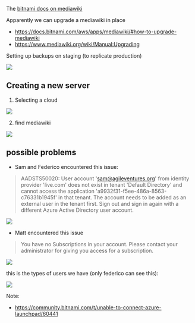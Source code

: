 The [bitnami docs on mediawiki](https://docs.bitnami.com/installer/apps/mediawiki/)

Apparently we can upgrade a mediawiki in place 

* https://docs.bitnami.com/aws/apps/mediawiki/#how-to-upgrade-mediawiki
* https://www.mediawiki.org/wiki/Manual:Upgrading


Setting up backups on staging (to replicate production)

![](https://dl.dropbox.com/s/xt0s5mxqg56g5v4/Screenshot%202018-09-10%2013.55.25.png?dl=0)



Creating a new server
---------------------

1. Selecting a cloud

![](https://dl.dropbox.com/s/foe9rqjf3jq6k2s/Screenshot%202018-09-11%2013.09.55.png?dl=0)

2. find mediawiki

![](https://dl.dropbox.com/s/gc63t02srgu0hmi/Screenshot%202018-09-11%2013.10.59.png?dl=0)



possible problems
-----------------

* Sam and Federico encountered this issue:

> AADSTS50020: User account 'sam@agileventures.org' from identity provider 'live.com' does not exist in tenant 'Default Directory' and cannot access the application 'a9932f31-f5ee-486a-8563-c76331b1945f' in that tenant. The account needs to be added as an external user in the tenant first. Sign out and sign in again with a different Azure Active Directory user account.

![](https://dl.dropbox.com/s/cll9a4wvqi7yxog/Screenshot%202018-09-11%2013.15.18.png?dl=0)

* Matt encountered this issue

> You have no Subscriptions in your account. Please contact your administrator for giving you access for a subscription.

![](https://dl.dropbox.com/s/flwoyc3qs7gsw6c/Screenshot%20at%202018-09-11%2012%3A39%3A16.png?dl=0)

this is the types of users we have (only federico can see this):

![](https://dl.dropbox.com/s/x8klbhnr5hrvkfd/Screenshot%202018-09-11%2016.40.42.png?dl=0)

Note:

* https://community.bitnami.com/t/unable-to-connect-azure-launchpad/60441
